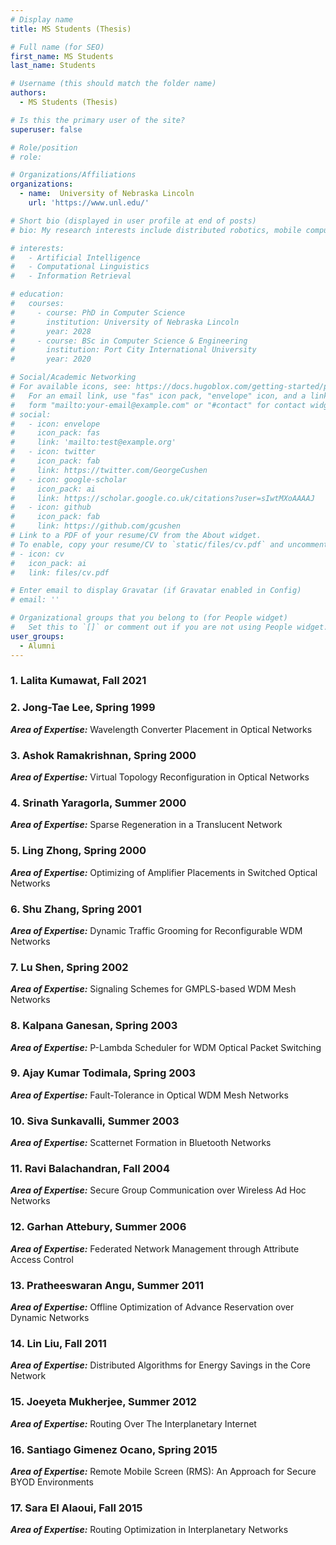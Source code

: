 ```yaml
---
# Display name
title: MS Students (Thesis)

# Full name (for SEO)
first_name: MS Students
last_name: Students

# Username (this should match the folder name)
authors:
  - MS Students (Thesis)

# Is this the primary user of the site?
superuser: false

# Role/position
# role:

# Organizations/Affiliations
organizations:
  - name:  University of Nebraska Lincoln
    url: 'https://www.unl.edu/'

# Short bio (displayed in user profile at end of posts)
# bio: My research interests include distributed robotics, mobile computing and programmable matter.

# interests:
#   - Artificial Intelligence
#   - Computational Linguistics
#   - Information Retrieval

# education:
#   courses:
#     - course: PhD in Computer Science
#       institution: University of Nebraska Lincoln
#       year: 2028
#     - course: BSc in Computer Science & Engineering
#       institution: Port City International University
#       year: 2020

# Social/Academic Networking
# For available icons, see: https://docs.hugoblox.com/getting-started/page-builder/#icons
#   For an email link, use "fas" icon pack, "envelope" icon, and a link in the
#   form "mailto:your-email@example.com" or "#contact" for contact widget.
# social:
#   - icon: envelope
#     icon_pack: fas
#     link: 'mailto:test@example.org'
#   - icon: twitter
#     icon_pack: fab
#     link: https://twitter.com/GeorgeCushen
#   - icon: google-scholar
#     icon_pack: ai
#     link: https://scholar.google.co.uk/citations?user=sIwtMXoAAAAJ
#   - icon: github
#     icon_pack: fab
#     link: https://github.com/gcushen
# Link to a PDF of your resume/CV from the About widget.
# To enable, copy your resume/CV to `static/files/cv.pdf` and uncomment the lines below.
# - icon: cv
#   icon_pack: ai
#   link: files/cv.pdf

# Enter email to display Gravatar (if Gravatar enabled in Config)
# email: ''

# Organizational groups that you belong to (for People widget)
#   Set this to `[]` or comment out if you are not using People widget.
user_groups:
  - Alumni
---
```


### 1. Lalita Kumawat, Fall 2021  

### 2. Jong-Tae Lee, Spring 1999  
**_Area of Expertise:_** Wavelength Converter Placement in Optical Networks  

### 3. Ashok Ramakrishnan, Spring 2000  
**_Area of Expertise:_** Virtual Topology Reconfiguration in Optical Networks  

### 4. Srinath Yaragorla, Summer 2000  
**_Area of Expertise:_** Sparse Regeneration in a Translucent Network  

### 5. Ling Zhong, Spring 2000  
**_Area of Expertise:_** Optimizing of Amplifier Placements in Switched Optical Networks  

### 6. Shu Zhang, Spring 2001  
**_Area of Expertise:_** Dynamic Traffic Grooming for Reconfigurable WDM Networks  

### 7. Lu Shen, Spring 2002  
**_Area of Expertise:_** Signaling Schemes for GMPLS-based WDM Mesh Networks  

### 8. Kalpana Ganesan, Spring 2003  
**_Area of Expertise:_** P-Lambda Scheduler for WDM Optical Packet Switching  

### 9. Ajay Kumar Todimala, Spring 2003  
**_Area of Expertise:_** Fault-Tolerance in Optical WDM Mesh Networks  

### 10. Siva Sunkavalli, Summer 2003  
**_Area of Expertise:_** Scatternet Formation in Bluetooth Networks  

### 11. Ravi Balachandran, Fall 2004  
**_Area of Expertise:_** Secure Group Communication over Wireless Ad Hoc Networks  

### 12. Garhan Attebury, Summer 2006  
**_Area of Expertise:_** Federated Network Management through Attribute Access Control  

### 13. Pratheeswaran Angu, Summer 2011  
**_Area of Expertise:_** Offline Optimization of Advance Reservation over Dynamic Networks  

### 14. Lin Liu, Fall 2011  
**_Area of Expertise:_** Distributed Algorithms for Energy Savings in the Core Network  

### 15. Joeyeta Mukherjee, Summer 2012  
**_Area of Expertise:_** Routing Over The Interplanetary Internet  

### 16. Santiago Gimenez Ocano, Spring 2015  
**_Area of Expertise:_** Remote Mobile Screen (RMS): An Approach for Secure BYOD Environments  

### 17. Sara El Alaoui, Fall 2015  
**_Area of Expertise:_** Routing Optimization in Interplanetary Networks  


  